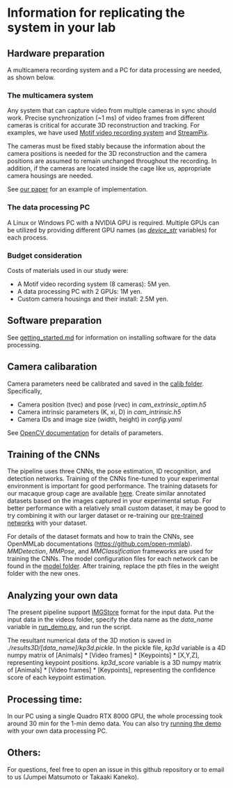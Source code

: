 # Information for replicating the system in your lab

## Hardware preparation
A multicamera recording system and a PC for data processing are needed, as shown below.

### The multicamera system
Any system that can capture video from multiple cameras in sync should work. Precise synchronization (~1 ms) of video frames from different cameras is critical for accurate 3D reconstruction and tracking. For examples, we have used [Motif video recording system](http://loopbio.com/recording/) and [StreamPix](https://www.norpix.com/products/streampix/streampix.php). 

The cameras must be fixed stably because the information about the camera positions is needed for the 3D reconstruction and the camera positions are assumed to remain unchanged throughout the recording. In addition, if the cameras are located inside the cage like us, appropriate camera housings are needed.

See [our paper]() for an example of implementation. 

### The data processing PC
A Linux or Windows PC with a NVIDIA GPU is required. Multiple GPUs can be utilized by providing different GPU names (as [*device_str*](run_demo.py) variables) for each process.

### Budget consideration
Costs of materials used in our study were:
- A Motif video recording system (8 cameras): 5M yen.
- A data processing PC with 2 GPUs: 1M yen.
- Custom camera housings and their install: 2.5M yen. 

## Software preparation
See [getting_started.md](getting_started.md) for information on installing software for the data processing. 

## Camera calibaration
Camera parameters need be calibrated and saved in the [calib folder](calib). Specifically, 

- Camera position (tvec) and pose (rvec) in *cam_extrinsic_optim.h5*
- Camera intrinsic parameters (K, xi, D) in *cam_intrinsic.h5*
- Camera IDs and image size (width, height) in *config.yaml*

See [OpenCV documentation](https://docs.opencv.org/4.x/dd/d12/tutorial_omnidir_calib_main.html) for details of parameters.

## Training of the CNNs
The pipeline uses three CNNs, the pose estimation, ID recognition, and detection networks. Training of the CNNs fine-tuned to your experimental environment is important for good performance. The training datasets for our macaque group cage are available [here](https://doi.org/10.5281/zenodo.15195509). Create similar annotated datasets based on the images captured in your experimental setup. For better performance with a relatively small custom dataset, it may be good to try combining it with our larger dataset or re-training our [pre-trained networks](https://doi.org/10.5281/zenodo.15195349) with your dataset.

For details of the dataset formats and how to train the CNNs, see OpenMMLab documentations (https://github.com/open-mmlab). *MMDetection*, *MMPose*, and *MMClassification* frameworks are used for training the CNNs. The model configuration files for each network can be found in the [model folder](model). After training, replace the pth files in the weight folder with the new ones. 

## Analyzing your own data
The present pipeline support [IMGStore](https://github.com/loopbio/imgstore) format for the input data. Put the input data in the videos folder, specify the data name as the *data_name* variable in [run_demo.py](run_demo.py), and run the script.

The resultant numerical data of the 3D motion is saved in *./results3D/[data_name]/kp3d.pickle*. In the pickle file, *kp3d* variable is a 4D numpy matrix of [Animals] * [Video frames] * [Keypoints] * [X,Y,Z], representing keypoint positions. *kp3d_score* variable is a 3D numpy matrix of [Animals] * [Video frames] * [Keypoints], representing the confidence score of each keypoint estimation. 

## Processing time:
In our PC using a single Quadro RTX 8000 GPU, the whole processing took around 30 min for the 1-min demo data. You can also try [running the demo](getting_started.md) with your own data processing PC. 

## Others:
For questions, feel free to open an issue in this github repository or to email to us (Jumpei Matsumoto or Takaaki Kaneko).





